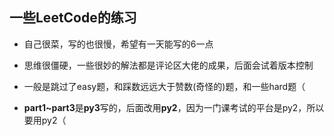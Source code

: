## 一些LeetCode的练习

- 自己很菜，写的也很慢，希望有一天能写的6一点

- 思维很僵硬，一些很妙的解法都是评论区大佬的成果，后面会试着版本控制

- 一般是跳过了easy题，和踩数远远大于赞数(奇怪的)题，和一些hard题（

- **part1~part3**是**py3**写的，后面改用**py2**，因为一门课考试的平台是py2，所以要用py2（